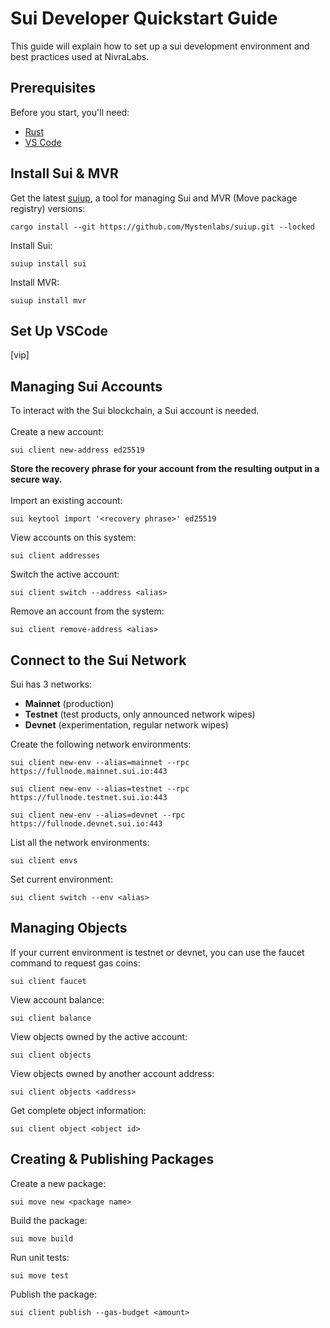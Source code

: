 # Sui Developer Quickstart Guide

This guide will explain how to set up a sui development environment and best practices used at NivraLabs.

## Prerequisites

Before you start, you'll need:
* [Rust](https://www.rust-lang.org/learn/get-started)
* [VS Code](https://code.visualstudio.com/)

## Install Sui & MVR

Get the latest [suiup](https://github.com/MystenLabs/suiup), a tool for managing Sui and MVR (Move package registry) versions:

```
cargo install --git https://github.com/Mystenlabs/suiup.git --locked
```

Install Sui:

```
suiup install sui
```

Install MVR:

```
suiup install mvr
```

## Set Up VSCode
[vip]

## Managing Sui Accounts
To interact with the Sui blockchain, a Sui account is needed. 
<br><br>
Create a new account:

```
sui client new-address ed25519
```

**Store the recovery phrase for your account from the resulting output in a secure way.**
<br><br>
Import an existing account:

```
sui keytool import '<recovery phrase>' ed25519
```

View accounts on this system:

```
sui client addresses
```

Switch the active account:

```
sui client switch --address <alias>
```

Remove an account from the system:

```
sui client remove-address <alias>
```

## Connect to the Sui Network

Sui has 3 networks:
* **Mainnet** (production)
* **Testnet** (test products, only announced network wipes)
* **Devnet** (experimentation, regular network wipes)

Create the following network environments:

```
sui client new-env --alias=mainnet --rpc https://fullnode.mainnet.sui.io:443
```
```
sui client new-env --alias=testnet --rpc https://fullnode.testnet.sui.io:443
```
```
sui client new-env --alias=devnet --rpc https://fullnode.devnet.sui.io:443
```

List all the network environments:

```
sui client envs
```

Set current environment: 

```
sui client switch --env <alias>
```

## Managing Objects

If your current environment is testnet or devnet, you can use the faucet command
to request gas coins:

```
sui client faucet
```

View account balance:

```
sui client balance
```

View objects owned by the active account:

```
sui client objects
```

View objects owned by another account address:

```
sui client objects <address>
```

Get complete object information:

```
sui client object <object id>
```

## Creating & Publishing Packages

Create a new package:

```
sui move new <package name>
```

Build the package:

```
sui move build
```

Run unit tests:

```
sui move test
```

Publish the package:

```
sui client publish --gas-budget <amount>
```